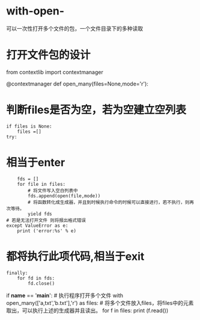 # with-open-
可以一次性打开多个文件的包，一个文件目录下的多种读取

# 打开文件包的设计
from contextlib import contextmanager


@contextmanager
def open_many(files=None,mode='r'):
#     判断files是否为空，若为空建立空列表
    if files is None:
        files =[]
    try:
#        相当于enter
        fds = []
        for file in files:
            # 将文件写入空白列表中
            fds.append(open(file,mode))
            # 将函数转化成生成器，并且到时候执行命令的时候可以直接进行，若不执行，则再次等待。
            yield fds
    # 若是无法打开文件 则将报出格式错误
    except ValueError as e:
        print ('error:%s' % e)
#     都将执行此项代码,相当于exit
    finally:
        for fd in fds:
            fd.close()
if __name__ == '__main__':
    # 执行程序打开多个文件
    with open_many(['a,txt','b.txt'],'r') as files:
        # 将多个文件放入files，将files中的元素取出，可以执行上述的生成器并且读出。
        for f in files:
            print (f.read())



